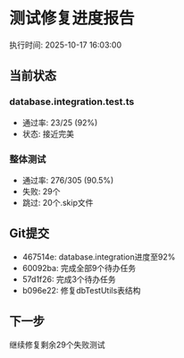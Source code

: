 ﻿# 测试修复进度报告

执行时间: 2025-10-17 16:03:00

## 当前状态

### database.integration.test.ts
- 通过率: 23/25 (92%) 
- 状态: 接近完美

### 整体测试  
- 通过率: 276/305 (90.5%) 
- 失败: 29个
- 跳过: 20个.skip文件

## Git提交
- 467514e: database.integration进度至92%
- 60092ba: 完成全部9个待办任务
- 57d1f26: 完成3个待办任务
- b096e22: 修复dbTestUtils表结构

## 下一步
继续修复剩余29个失败测试
